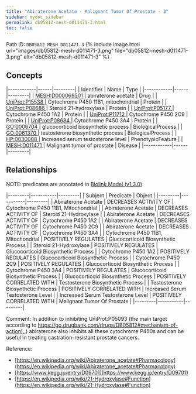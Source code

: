 ```yaml
---
title: "Abiraterone Acetate - Malignant Tumor Of Prostate - 3"
sidebar: mydoc_sidebar
permalink: db05812-mesh-d011471-3.html
toc: false 
---
```



Path ID: `DB05812_MESH_D011471_3`
{% include image.html url="images/db05812-mesh-d011471-3.png" file="db05812-mesh-d011471-3.png" alt="db05812-mesh-d011471-3" %}

## Concepts

|------------|------|---------|
| Identifier | Name | Type    |
|------------|------|---------|
| <a href="https://identifiers.org/MESH:D000069501">MESH:D000069501 </a> | abiraterone acetate | Drug |
| <a href="https://identifiers.org/UniProt:P15538">UniProt:P15538 </a> | Cytochrome P450 11B1, mitochondrial | Protein |
| <a href="https://identifiers.org/UniProt:P08686">UniProt:P08686 </a> | Steroid 21-hydroxylase | Protein |
| <a href="https://identifiers.org/UniProt:P05177">UniProt:P05177 </a> | Cytochrome P450 1A2 | Protein |
| <a href="https://identifiers.org/UniProt:P11712">UniProt:P11712 </a> | Cytochrome P450 2C9 | Protein |
| <a href="https://identifiers.org/UniProt:P08684">UniProt:P08684 </a> | Cytochrome P450 3A4 | Protein |
| <a href="https://identifiers.org/GO:0006704">GO:0006704 </a> | glucocorticoid biosynthetic process | BiologicalProcess |
| <a href="https://identifiers.org/GO:0061370">GO:0061370 </a> | testosterone biosynthetic process | BiologicalProcess |
| <a href="https://identifiers.org/HP:0030088">HP:0030088 </a> | Increased serum testosterone level | PhenotypicFeature |
| <a href="https://identifiers.org/MESH:D011471">MESH:D011471 </a> | Malignant tumor of prostate | Disease |
|------------|------|---------|

## Relationships


NOTE: predicates are annotated in <a href="https://github.com/biolink/biolink-model/releases/tag/v1.3.0">Biolink Model (v1.3.0)</a>

|---------|-----------|---------|
| Subject | Predicate | Object  |
|---------|-----------|---------|
| Abiraterone Acetate | DECREASES ACTIVITY OF | Cytochrome P450 11B1, Mitochondrial |
| Abiraterone Acetate | DECREASES ACTIVITY OF | Steroid 21-Hydroxylase |
| Abiraterone Acetate | DECREASES ACTIVITY OF | Cytochrome P450 1A2 |
| Abiraterone Acetate | DECREASES ACTIVITY OF | Cytochrome P450 2C9 |
| Abiraterone Acetate | DECREASES ACTIVITY OF | Cytochrome P450 3A4 |
| Cytochrome P450 11B1, Mitochondrial | POSITIVELY REGULATES | Glucocorticoid Biosynthetic Process |
| Steroid 21-Hydroxylase | POSITIVELY REGULATES | Glucocorticoid Biosynthetic Process |
| Cytochrome P450 1A2 | POSITIVELY REGULATES | Glucocorticoid Biosynthetic Process |
| Cytochrome P450 2C9 | POSITIVELY REGULATES | Glucocorticoid Biosynthetic Process |
| Cytochrome P450 3A4 | POSITIVELY REGULATES | Glucocorticoid Biosynthetic Process |
| Glucocorticoid Biosynthetic Process | POSITIVELY CORRELATED WITH | Testosterone Biosynthetic Process |
| Testosterone Biosynthetic Process | POSITIVELY CORRELATED WITH | Increased Serum Testosterone Level |
| Increased Serum Testosterone Level | POSITIVELY CORRELATED WITH | Malignant Tumor Of Prostate |
|---------|-----------|---------|

Comment: In addition to inhibiting UniProt:P05093 (the main target according to [https://go.drugbank.com/drugs/DB05812#mechanism-of-action),](https://go.drugbank.com/drugs/DB05812#mechanism-of-action),) abiraterone also inhibits all these cytochrome P450s and can be useful in treating castration-resistant prostate cancers.

Reference: 
  - [https://en.wikipedia.org/wiki/Abiraterone_acetate#Pharmacology](https://en.wikipedia.org/wiki/Abiraterone_acetate#Pharmacology)
  - [https://www.kegg.jp/entry/D09701](https://www.kegg.jp/entry/D09701)
  - [https://en.wikipedia.org/wiki/21-Hydroxylase#Function](https://en.wikipedia.org/wiki/21-Hydroxylase#Function)
